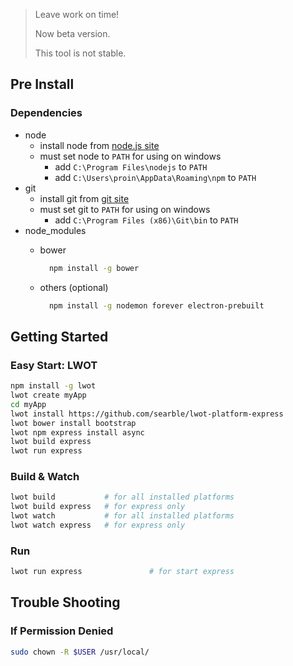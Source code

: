 > Leave work on time!
> 
> Now beta version.
>
> This tool is not stable.

## Pre Install

### Dependencies

- node
    - install node from [node.js site](https://nodejs.org)
    - must set node to `PATH` for using on windows
        - add `C:\Program Files\nodejs` to `PATH`
        - add `C:\Users\proin\AppData\Roaming\npm` to `PATH`
- git
    - install git from [git site](https://git-scm.com/download)
    - must set git to `PATH` for using on windows
        - add `C:\Program Files (x86)\Git\bin` to `PATH`
- node_modules
    - bower
     
        ```bash
          npm install -g bower
        ```
        
    - others (optional)
    
        ```bash
          npm install -g nodemon forever electron-prebuilt
        ```

## Getting Started

### Easy Start: LWOT

```bash
npm install -g lwot
lwot create myApp
cd myApp
lwot install https://github.com/searble/lwot-platform-express
lwot bower install bootstrap
lwot npm express install async
lwot build express
lwot run express
```

### Build & Watch

```bash
lwot build           # for all installed platforms
lwot build express   # for express only
lwot watch           # for all installed platforms
lwot watch express   # for express only
```

### Run

```bash
lwot run express               # for start express
```

## Trouble Shooting

### If Permission Denied

```bash
sudo chown -R $USER /usr/local/
```
